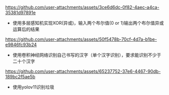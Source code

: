 

https://github.com/user-attachments/assets/3ce6d6dc-0f82-4aec-a4ca-35381d97891e


 - 使用多层感知机实现XOR(异或)，输入两个布尔值(0 or 1)输出两个布尔值异或运算后的结果


https://github.com/user-attachments/assets/50f5478b-70cf-4d7a-b1be-e9846fc93b24



 - 使用卷积神经网络识别自己书写的汉字（单个汉字识别），要求能识别不少于二十个汉字



https://github.com/user-attachments/assets/65237752-37e6-4467-90db-189bc2f5ae5b


 
 - 使用yolov11识别垃圾
